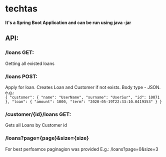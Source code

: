 # techtas
**It's a Spring Boot Application and can be run using java -jar**
## API:
### /loans GET:
Getting all existed loans
### /loans POST:
Apply for loan. Creates Loan and Customer if not exists. Body type - JSON. e.g.:  
`{
  "customer": {
    "name": "UserName",
    "surname": "UserSur",
    "id": 10071
  },
  "loan": {
    "amount": 1000,
    "term": "2020-05-19T22:33:10.0419353"
  }
}`
### /customer/{id}/loans GET: 
Gets all Loans by Customer id

### /loans?page={page}&size={size}     
For best perfoamce paginagion was provided 
E.g.: /loans?page=0&size=3
  
    
